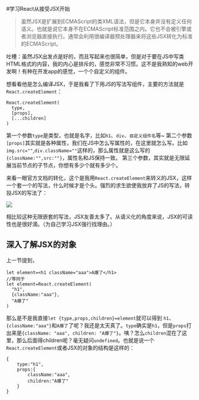 #学习React从接受JSX开始

>虽然JSX是扩展到ECMAScript的类XML语法，但是它本身并没有定义任何语义。也就是说它本身不在ECMAScript标准范围之内。它也不会被引擎或者浏览器直接执行。通常会利用很编译器预处理器来将这些JSX转化为标准的ECMAScript。

吐槽：虽然JSX出发点是好的，而且写起来也很简单，但是对于要在JS中写类HTML格式的内容，我的内心是排斥的，感觉非常不习惯。这不是我熟知的web开发啊！有种在开发app的感觉，一个个自定义的组件。

想看看他是怎么编译JSX，于是我看了下用JS的写法写组件，主要的方法就是`React.createElement`：
```
React.createElement(
  type,
  [props],
  [...children]
)
```
第一个参数`type`是类型，也就是名字，比如`h1`、`div`、`自定义组件名`等~
第二个参数`[props]`其实就是各种属性，我们在JS中怎么写属性的，在这里就怎么写。比如`img.src=""`,`div.className=""`这样的，那么属性就是这么写的`{className:"",src:""}`，属性名和JS保持一致。
第三个参数，其实就是无限延展当前节点的子节点，你想有多少个就有多少个。

来看一眼官方文档的转化，这个是我用`React.createElement`来转义的JSX，这样一个套一个的写法，什么时候才是个头。强烈的求生欲使我放弃了JS的写法，转投JSX的写法了：

![](https://user-gold-cdn.xitu.io/2018/9/3/1659e8e5f2d0f95c?w=1859&h=709&f=png&s=57247)

相比较这种无限嵌套的写法，JSX友善太多了。从语义化的角度来说，JSX的可读性也是很好滴。（为自己学习JSX强行找理由。）

## 深入了解JSX的对象

上一节提到，

```
let element=<h1 className="aaa">A爆了</h1>
//等同于
let element=React.createElement(
  "h1",
  {className:"aaa"},
  "A爆了"
)
```
那么是不是我直接`let {type,props,children}=element`就可以得到 `h1`、`{className:"aaa"}`和`A爆了`了呢？我还是太天真了。`type`确实是`h1`，但是`props`打出来是`{className: "aaa", children: "A爆了"}`。咦？怎么`children`混在了这里，那么后面得children呢？毫无疑问`undefined`。也就是说一个`React.createElement`或者JSX的对象的结构是这样的：
```
{
    type:"h1",
    props:{
        className:"aaa",
        children:"A爆了"
    }
}
```

